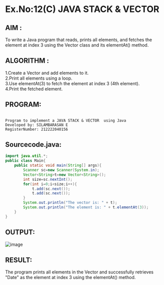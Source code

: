 
# Ex.No:12(C) JAVA STACK & VECTOR
 ## AIM :
To write a Java program that reads, prints all elements, and fetches the element at index 3 using the Vector class and its elementAt() method.
## ALGORITHM :
1.Create a Vector and add elements to it.  
2.Print all elements using a loop.  
3.Use elementAt(3) to fetch the element at index 3 (4th element).  
4.Print the fetched element.  



## PROGRAM:
 ```

Program to implement a JAVA STACK & VECTOR  using Java
Developed by: SILAMBARASAN E
RegisterNumber: 212222040156

```

## Sourcecode.java:
```java
import java.util.*;
public class Main{
    public static void main(String[] args){
        Scanner sc=new Scanner(System.in);
        Vector<String>t=new Vector<String>();
        int size=sc.nextInt();
        for(int i=0;i<size;i++){
            t.add(sc.next());
            t.add(sc.next());
        }
        System.out.println("The vector is: " + t);
        System.out.println("The element is: " + t.elementAt(3));
    }
}
```


## OUTPUT:

![image](https://github.com/user-attachments/assets/69ad16e6-0ed5-4475-89f3-4b040dd02a7c)

## RESULT:
The program prints all elements in the Vector and successfully retrieves "Date" as the element at index 3 using the elementAt() method.


